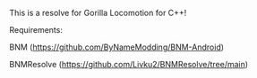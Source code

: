 This is a resolve for Gorilla Locomotion for C++!

Requirements:

BNM (https://github.com/ByNameModding/BNM-Android)

BNMResolve (https://github.com/Livku2/BNMResolve/tree/main)
